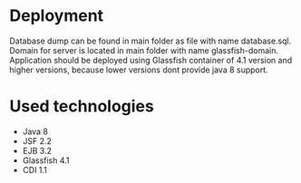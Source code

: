 # Deployment
Database dump can be found in main folder as file with name database.sql. Domain for server is located in main folder with name glassfish-domain.
Application should be deployed using Glassfish container of 4.1 version and higher versions, because lower versions dont provide java 8 support.
# Used technologies
* Java 8
* JSF 2.2
* EJB 3.2
* Glassfish 4.1
* CDI 1.1
